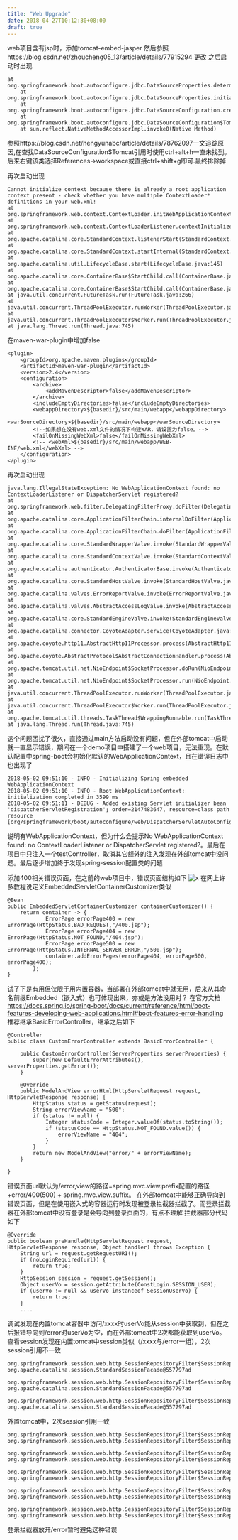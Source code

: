 ```yaml
---
title: "Web Upgrade"
date: 2018-04-27T10:12:30+08:00
draft: true
---
```


web项目含有jsp时，添加tomcat-embed-jasper
然后参照https://blog.csdn.net/zhoucheng05_13/article/details/77915294 更改
之后启动时出现

    at org.springframework.boot.autoconfigure.jdbc.DataSourceProperties.determineDriverClassName(DataSourceProperties.java:247)
        at org.springframework.boot.autoconfigure.jdbc.DataSourceProperties.initializeDataSourceBuilder(DataSourceProperties.java:184)
        at org.springframework.boot.autoconfigure.jdbc.DataSourceConfiguration.createDataSource(DataSourceConfiguration.java:42)
        at org.springframework.boot.autoconfigure.jdbc.DataSourceConfiguration$Tomcat.dataSource(DataSourceConfiguration.java:56)
        at sun.reflect.NativeMethodAccessorImpl.invoke0(Native Method)
参照https://blog.csdn.net/hengyunabc/article/details/78762097一文追踪原因,在查找DataSourceConfiguration$Tomcat引用时使用ctrl+alt+h一直未找到。后来右键该类选择References->workspace或直接ctrl+shift+g即可.最终排除掉

再次启动出现

    Cannot initialize context because there is already a root application context present - check whether you have multiple ContextLoader* definitions in your web.xml!
    at org.springframework.web.context.ContextLoader.initWebApplicationContext(ContextLoader.java:296)
    at org.springframework.web.context.ContextLoaderListener.contextInitialized(ContextLoaderListener.java:107)
    at org.apache.catalina.core.StandardContext.listenerStart(StandardContext.java:5118)
    at org.apache.catalina.core.StandardContext.startInternal(StandardContext.java:5634)
    at org.apache.catalina.util.LifecycleBase.start(LifecycleBase.java:145)
    at org.apache.catalina.core.ContainerBase$StartChild.call(ContainerBase.java:1571)
    at org.apache.catalina.core.ContainerBase$StartChild.call(ContainerBase.java:1561)
    at java.util.concurrent.FutureTask.run(FutureTask.java:266)
    at java.util.concurrent.ThreadPoolExecutor.runWorker(ThreadPoolExecutor.java:1142)
    at java.util.concurrent.ThreadPoolExecutor$Worker.run(ThreadPoolExecutor.java:617)
    at java.lang.Thread.run(Thread.java:745)
在maven-war-plugin中增加<failOnMissingWebXml>false</failOnMissingWebXml>

    <plugin>
        <groupId>org.apache.maven.plugins</groupId>
        <artifactId>maven-war-plugin</artifactId>
        <version>2.4</version>
        <configuration>
            <archive>
                <addMavenDescriptor>false</addMavenDescriptor>
            </archive>
            <includeEmptyDirectories>false</includeEmptyDirectories>
            <webappDirectory>${basedir}/src/main/webapp</webappDirectory>
            <warSourceDirectory>${basedir}/src/main/webapp</warSourceDirectory>
            <!--如果想在没有web.xml文件的情况下构建WAR，请设置为false。-->      
            <failOnMissingWebXml>false</failOnMissingWebXml>
            <!-- <webXml>${basedir}/src/main/webapp/WEB-INF/web.xml</webXml> -->
        </configuration>
    </plugin>

再次启动出现

    java.lang.IllegalStateException: No WebApplicationContext found: no ContextLoaderListener or DispatcherServlet registered?
    at org.springframework.web.filter.DelegatingFilterProxy.doFilter(DelegatingFilterProxy.java:252)
    at org.apache.catalina.core.ApplicationFilterChain.internalDoFilter(ApplicationFilterChain.java:240)
    at org.apache.catalina.core.ApplicationFilterChain.doFilter(ApplicationFilterChain.java:207)
    at org.apache.catalina.core.StandardWrapperValve.invoke(StandardWrapperValve.java:212)
    at org.apache.catalina.core.StandardContextValve.invoke(StandardContextValve.java:94)
    at org.apache.catalina.authenticator.AuthenticatorBase.invoke(AuthenticatorBase.java:504)
    at org.apache.catalina.core.StandardHostValve.invoke(StandardHostValve.java:141)
    at org.apache.catalina.valves.ErrorReportValve.invoke(ErrorReportValve.java:79)
    at org.apache.catalina.valves.AbstractAccessLogValve.invoke(AbstractAccessLogValve.java:620)
    at org.apache.catalina.core.StandardEngineValve.invoke(StandardEngineValve.java:88)
    at org.apache.catalina.connector.CoyoteAdapter.service(CoyoteAdapter.java:502)
    at org.apache.coyote.http11.AbstractHttp11Processor.process(AbstractHttp11Processor.java:1132)
    at org.apache.coyote.AbstractProtocol$AbstractConnectionHandler.process(AbstractProtocol.java:684)
    at org.apache.tomcat.util.net.NioEndpoint$SocketProcessor.doRun(NioEndpoint.java:1533)
    at org.apache.tomcat.util.net.NioEndpoint$SocketProcessor.run(NioEndpoint.java:1489)
    at java.util.concurrent.ThreadPoolExecutor.runWorker(ThreadPoolExecutor.java:1142)
    at java.util.concurrent.ThreadPoolExecutor$Worker.run(ThreadPoolExecutor.java:617)
    at org.apache.tomcat.util.threads.TaskThread$WrappingRunnable.run(TaskThread.java:61)
    at java.lang.Thread.run(Thread.java:745)
这个问题困扰了很久，直接通过main方法启动没有问题，但在外部tomcat中启动就一直显示错误，期间在一个demo项目中搭建了一个web项目，无法重现。在默认配置中spring-boot会初始化默认的WebApplicationContext，且在错误日志中也出现了

    2018-05-02 09:51:10 - INFO - Initializing Spring embedded WebApplicationContext
    2018-05-02 09:51:10 - INFO - Root WebApplicationContext: initialization completed in 3599 ms
    2018-05-02 09:51:11 - DEBUG - Added existing Servlet initializer bean 'dispatcherServletRegistration'; order=2147483647, resource=class path resource [org/springframework/boot/autoconfigure/web/DispatcherServletAutoConfiguration$DispatcherServletRegistrationConfiguration.class]

说明有WebApplicationContext，但为什么会提示No WebApplicationContext found: no ContextLoaderListener or DispatcherServlet registered?。最后在项目中只注入一个testController，取消其它额外的注入发现在外部tomcat中没问题。最后逐步增加终于发现spring-session配置类的问题

添加400相关错误页面，在之前的web项目中，错误页面结构如下
![x](/images/400.png)
在网上许多教程说定义EmbeddedServletContainerCustomizer类似

    @Bean
    public EmbeddedServletContainerCustomizer containerCustomizer() {
        return container -> {
                ErrorPage errorPage400 = new ErrorPage(HttpStatus.BAD_REQUEST,"/400.jsp");
                ErrorPage errorPage404 = new ErrorPage(HttpStatus.NOT_FOUND,"/404.jsp");
                ErrorPage errorPage500 = new ErrorPage(HttpStatus.INTERNAL_SERVER_ERROR,"/500.jsp");
                container.addErrorPages(errorPage404, errorPage500, errorPage400);
            };
    }
试了下是有用但仅限于用内置容器，当部署在外部tomcat中就无用，后来从其命名前缀Embedded（嵌入式）也可体现出来，亦或是方法没用对？
在官方文档
https://docs.spring.io/spring-boot/docs/current/reference/html/boot-features-developing-web-applications.html#boot-features-error-handling 推荐继承BasicErrorController，继承之后如下

    @Controller
    public class CustomErrorController extends BasicErrorController {
    
        public CustomErrorController(ServerProperties serverProperties) {
            super(new DefaultErrorAttributes(), serverProperties.getError());
        }
    
        @Override
        public ModelAndView errorHtml(HttpServletRequest request, HttpServletResponse response) {
            HttpStatus status = getStatus(request);
            String errorViewName = "500";
            if (status != null) {
                Integer statusCode = Integer.valueOf(status.toString());
                if (statusCode == HttpStatus.NOT_FOUND.value()) {
                    errorViewName = "404";
                }
            }
            return new ModelAndView("error/" + errorViewName);
        }
    
    }
错误页面url默认为/error,view的路径=spring.mvc.view.prefix配置的路径+error/400(500) + spring.mvc.view.suffix。
在外部tomcat中能够正确导向到错误页面，但是在使用嵌入式的容器运行时发现被登录拦截器拦截了。而登录拦截器在外部tomcat中没有登录是会导向到登录页面的，有点不理解
拦截器部分代码如下

    @Override
    public boolean preHandle(HttpServletRequest request, HttpServletResponse response, Object handler) throws Exception {
        String url = request.getRequestURI();
        if (noLoginRequired(url)) {
            return true;
        }
        HttpSession session = request.getSession();
        Object userVo = session.getAttribute(ConstLogin.SESSION_USER);
        if (userVo != null && userVo instanceof SessionUserVo) {
            return true;
        }
        ....

调试发现在内置tomcat容器中访问/xxxx时userVo能从session中获取到，但在之后报错导向到/error时userVo为空，而在外部tomcat中2次都能获取到userVo。查看session发现在内置tomcat中session类似（/xxxx与/error一组），2次session引用不一致

    org.springframework.session.web.http.SessionRepositoryFilter$SessionRepositoryRequestWrapper$HttpSessionWrapper@2ddb8765
    org.apache.catalina.session.StandardSessionFacade@557797ad
    
    org.springframework.session.web.http.SessionRepositoryFilter$SessionRepositoryRequestWrapper$HttpSessionWrapper@1e203ca8
    org.apache.catalina.session.StandardSessionFacade@557797ad
    
    org.springframework.session.web.http.SessionRepositoryFilter$SessionRepositoryRequestWrapper$HttpSessionWrapper@94f25ba
    org.apache.catalina.session.StandardSessionFacade@557797ad
外置tomcat中，2次session引用一致

    org.springframework.session.web.http.SessionRepositoryFilter$SessionRepositoryRequestWrapper$HttpSessionWrapper@769a7a87
    org.springframework.session.web.http.SessionRepositoryFilter$SessionRepositoryRequestWrapper$HttpSessionWrapper@769a7a87

    org.springframework.session.web.http.SessionRepositoryFilter$SessionRepositoryRequestWrapper@6ede7418
    org.springframework.session.web.http.SessionRepositoryFilter$SessionRepositoryRequestWrapper@6ede7418

    org.springframework.session.web.http.SessionRepositoryFilter$SessionRepositoryRequestWrapper$HttpSessionWrapper@7c8e1ce2
    org.springframework.session.web.http.SessionRepositoryFilter$SessionRepositoryRequestWrapper$HttpSessionWrapper@7c8e1ce2

    org.springframework.session.web.http.SessionRepositoryFilter$SessionRepositoryRequestWrapper$HttpSessionWrapper@4cfdb71f
    org.springframework.session.web.http.SessionRepositoryFilter$SessionRepositoryRequestWrapper$HttpSessionWrapper@4cfdb71f

    org.springframework.session.web.http.SessionRepositoryFilter$SessionRepositoryRequestWrapper$HttpSessionWrapper@6fbdb46d
    org.springframework.session.web.http.SessionRepositoryFilter$SessionRepositoryRequestWrapper$HttpSessionWrapper@6fbdb46d

登录拦截器放开/error暂时避免这种错误